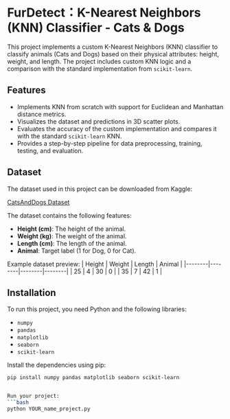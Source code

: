 # FurDetect：K-Nearest Neighbors (KNN) Classifier - Cats & Dogs

This project implements a custom K-Nearest Neighbors (KNN) classifier to classify animals (Cats and Dogs) based on their physical attributes: height, weight, and length. The project includes custom KNN logic and a comparison with the standard implementation from `scikit-learn`.

## Features
- Implements KNN from scratch with support for Euclidean and Manhattan distance metrics.
- Visualizes the dataset and predictions in 3D scatter plots.
- Evaluates the accuracy of the custom implementation and compares it with the standard `scikit-learn` KNN.
- Provides a step-by-step pipeline for data preprocessing, training, testing, and evaluation.

## Dataset
The dataset used in this project can be downloaded from Kaggle:

[CatsAndDogs Dataset](https://www.kaggle.com/datasets/scarb7/catsanddogs-dummy)

The dataset contains the following features:
- **Height (cm)**: The height of the animal.
- **Weight (kg)**: The weight of the animal.
- **Length (cm)**: The length of the animal.
- **Animal**: Target label (1 for Dog, 0 for Cat).

Example dataset preview:
| Height | Weight | Length | Animal |
|--------|--------|--------|--------|
| 25     | 4      | 30     | 0      |
| 35     | 7      | 42     | 1      |

## Installation
To run this project, you need Python and the following libraries:
- `numpy`
- `pandas`
- `matplotlib`
- `seaborn`
- `scikit-learn`

Install the dependencies using pip:
```bash
pip install numpy pandas matplotlib seaborn scikit-learn


Run your project:
```bash
python YOUR_name_project.py

